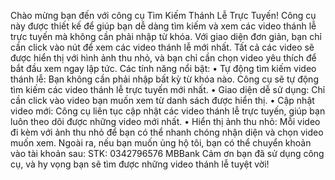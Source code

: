 Chào mừng bạn đến với công cụ Tìm Kiếm Thánh Lễ Trực Tuyến!
Công cụ này được thiết kế để giúp bạn dễ dàng tìm kiếm và xem các video thánh lễ trực tuyến mà không cần phải nhập từ khóa. Với giao diện đơn giản, bạn chỉ cần click vào nút để xem các video thánh lễ mới nhất. Tất cả các video sẽ được hiển thị với hình ảnh thu nhỏ, và bạn chỉ cần chọn video yêu thích để bắt đầu xem ngay lập tức.
Các tính năng nổi bật:
•	Tự động tìm kiếm video thánh lễ: Bạn không cần phải nhập bất kỳ từ khóa nào. Công cụ sẽ tự động tìm kiếm các video thánh lễ trực tuyến mới nhất.
•	Giao diện dễ sử dụng: Chỉ cần click vào video bạn muốn xem từ danh sách được hiển thị.
•	Cập nhật video mới: Công cụ liên tục cập nhật các video thánh lễ trực tuyến, giúp bạn luôn theo dõi được những video mới nhất.
•	Hiển thị ảnh thu nhỏ: Mỗi video đi kèm với ảnh thu nhỏ để bạn có thể nhanh chóng nhận diện và chọn video muốn xem.
Ngoài ra, nếu bạn muốn ủng hộ tôi, bạn có thể chuyển khoản vào tài khoản sau:
STK: 0342796576
MBBank
Cảm ơn bạn đã sử dụng công cụ, và hy vọng bạn sẽ tìm được những video thánh lễ tuyệt vời!
